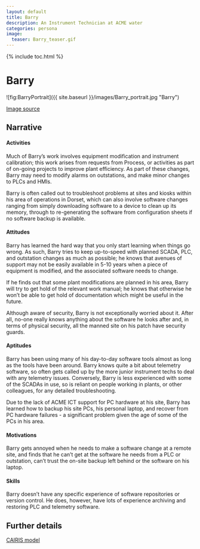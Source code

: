 ```yaml
---
layout: default
title: Barry
description: An Instrument Technician at ACME water
categories: persona
image:
  teaser: Barry_teaser.gif
---
```


{% include toc.html %}

# Barry

![fig:BarryPortrait]({{ site.baseurl }}/images/Barry_portrait.jpg "Barry")

[Image source](https://www.flickr.com/photos/savidgefamily/6962111611)

## Narrative

#### Activities

Much of Barry’s work involves equipment modification and instrument calibration; this work arises from requests from Process, or activities as part of on-going projects to improve plant efficiency. As part of these changes, Barry may need to modify alarms on outstations, and make minor changes to PLCs and HMIs.

Barry is often called out to troubleshoot problems at sites and kiosks within his area of operations in Dorset, which can also involve software changes ranging from simply downloading software to a device to clean up its memory, through to re-generating the software from configuration sheets if no software backup is available.

#### Attitudes

Barry has learned the hard way that you only start learning when things go wrong. As such, Barry tries to keep up-to-speed with planned SCADA, PLC, and outstation changes as much as possible; he knows that avenues of support may not be easily available in 5-10 years when a piece of equipment is modified, and the associated software needs to change.

If he finds out that some plant modifications are planned in his area, Barry will try to get hold of the relevant work manual; he knows that otherwise he won’t be able to get hold of documentation which might be useful in the future.

Although aware of security, Barry is not exceptionally worried about it. After all, no-one really knows anything about the software he looks after and, in terms of physical security, all the manned site on his patch have security guards.

#### Aptitudes

Barry has been using many of his day-to-day software tools almost as long as the tools have been around. Barry knows quite a bit about telemetry software, so often gets called up by the more junior instrument techs to deal with any telemetry issues. Conversely, Barry is less experienced with some of the SCADAs in use, so is reliant on people working in plants, or other colleagues, for any detailed troubleshooting.

Due to the lack of ACME ICT support for PC hardware at his site, Barry has learned how to backup his site PCs, his personal laptop, and recover from PC hardware failures - a significant problem given the age of some of the PCs in his area.

#### Motivations

Barry gets annoyed when he needs to make a software change at a remote site, and finds that he can’t get at the software he needs from a PLC or outstation, can’t trust the on-site backup left behind or the software on his laptop.

#### Skills

Barry doesn’t have any specific experience of software repositories or version control. He does, however, have lots of experience archiving and restoring PLC and telemetry software.

## Further details

[CAIRIS model](https://github.com/failys/cairis/blob/master/examples/personas/Barry/Barry.xml)
